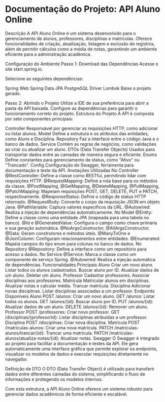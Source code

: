 # Documentação do Projeto: API Aluno Online
Descrição
A API Aluno Online é um sistema desenvolvido para o gerenciamento de alunos, professores, disciplinas e matrículas. Oferece funcionalidades de criação, atualização, listagem e exclusão de registros, além de permitir cálculos como a média de notas, garantindo um ambiente eficiente para a administração acadêmica.

Configuração do Ambiente
Passo 1: Download das Dependências
Acesse o site start.spring.io.

Selecione as seguintes dependências:

Spring Web
Spring Data JPA
PostgreSQL Driver
Lombok
Baixe o projeto gerado.

Passo 2: Abrindo o Projeto
Utilize a IDE de sua preferência para abrir a pasta da API baixada.
Configure as dependências para garantir o funcionamento correto do projeto.
Estrutura do Projeto
A API é composta por sete componentes principais:

Controller
Responsável por gerenciar as requisições HTTP, como adicionar ou listar alunos.
Model
Define a estrutura e os atributos das entidades, como Aluno e Disciplina.
Repository
Faz a interface entre o código Java e o banco de dados.
Service
Contém as regras de negócios, como validações ao criar ou atualizar um aluno.
DTOs (Data Transfer Objects)
Usados para transportar dados entre as camadas de maneira segura e eficiente.
Enums
Define constantes para gerenciamento de status, como "Ativo" ou "Trancado".
Config
Configuração do Swagger, ferramenta para documentação e teste da API.
Anotações Utilizadas
No Controller
@RestController: Define a classe como RESTful, permitindo lidar com requisições HTTP.
@RequestMapping: Define a rota base para os métodos da classe.
@PostMapping, @GetMapping, @DeleteMapping, @PutMapping, @PatchMapping: Mapeiam requisições POST, GET, DELETE, PUT e PATCH, respectivamente.
@ResponseStatus: Define o código de status HTTP retornado.
@RequestBody: Converte o corpo da requisição JSON em objeto Java.
@PathVariable: Captura valores específicos da URL.
@Autowired: Realiza a injeção de dependências automaticamente.
No Model
@Entity: Define a classe como uma entidade JPA (mapeada para uma tabela no banco).
@Id e @GeneratedValue: Configura o campo como chave primária e sua geração automática.
@NoArgsConstructor, @AllArgsConstructor, @Data: Geram construtores e métodos úteis.
@ManyToOne e @JoinColumn: Configuram relacionamentos entre entidades.
@Enumerated: Mapeia campos do tipo enum para colunas no banco de dados.
No Repository
@Repository: Define a interface como um repositório para acesso a dados.
No Service
@Service: Marca a classe como um componente de serviço Spring.
@Autowired: Realiza a injeção automática de dependências.
Funcionalidades Principais
Aluno
Criar um novo aluno.
Listar todos os alunos cadastrados.
Buscar aluno por ID.
Atualizar dados de um aluno.
Deletar um aluno.
Professor
Cadastrar professores.
Associar disciplinas aos professores.
Matrícula
Matricular alunos em disciplinas.
Atualizar notas e calcular média.
Trancar matrícula.
Disciplina
Adicionar novas disciplinas.
Listar disciplinas associadas a um professor.
Endpoints Disponíveis
Aluno
POST /alunos: Criar um novo aluno.
GET /alunos: Listar todos os alunos.
GET /alunos/{id}: Buscar aluno por ID.
PUT /alunos/{id}: Atualizar dados de um aluno.
DELETE /alunos/{id}: Remover um aluno.
Professor
POST /professores: Criar novo professor.
GET /disciplinas/{professorId}: Listar disciplinas atribuídas a um professor.
Disciplina
POST /disciplinas: Criar nova disciplina.
Matrícula
POST /matriculas-alunos: Criar uma nova matrícula.
PATCH /matriculas-alunos/trancar/{id}: Trancar uma matrícula.
PATCH /matriculas-alunos/atualiza-notas/{id}: Atualizar notas.
Swagger
O Swagger é integrado ao projeto para facilitar a documentação e testes da API. Ele gera automaticamente uma interface gráfica que permite explorar os endpoints, visualizar os modelos de dados e executar requisições diretamente no navegador.

Definição de DTO
O DTO (Data Transfer Object) é utilizado para transferir dados entre diferentes camadas do sistema, simplificando o fluxo de informações e protegendo os modelos internos.

Com esta estrutura, a API Aluno Online oferece um sistema robusto para gerenciar dados acadêmicos de forma eficiente e escalável.
